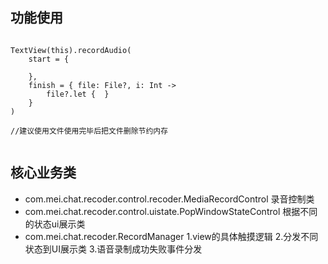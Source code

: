 ## 功能使用
```

TextView(this).recordAudio(
    start = {
        
    },
    finish = { file: File?, i: Int ->
        file?.let {  }    
    }
)

//建议使用文件使用完毕后把文件删除节约内存


```

## 核心业务类
   *  com.mei.chat.recoder.control.recoder.MediaRecordControl  录音控制类
   *  com.mei.chat.recoder.control.uistate.PopWindowStateControl  根据不同的状态ui展示类
   *  com.mei.chat.recoder.RecordManager 1.view的具体触摸逻辑 2.分发不同状态到UI展示类 3.语音录制成功失败事件分发
  







